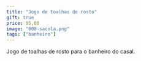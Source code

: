 ```yaml
---
title: "Jogo de toalhas de rosto"
gift: true
price: 95,00
image: "000-sacola.png"
tags: ["banheiro"]
---
```


Jogo de toalhas de rosto para o banheiro do casal.
